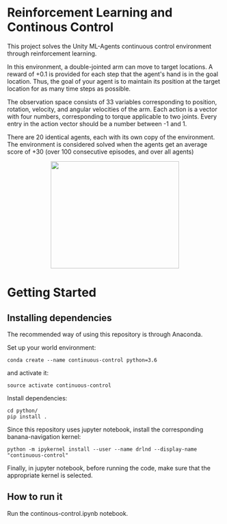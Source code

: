 # Reinforcement Learning and Continous Control
This project solves the Unity ML-Agents continuous control environment through reinforcement learning.

In this environment, a double-jointed arm can move to target locations. A reward of +0.1 is provided for each step that the agent's hand is in the goal location. Thus, the goal of your agent is to maintain its position at the target location for as many time steps as possible.

The observation space consists of 33 variables corresponding to position, rotation, velocity, and angular velocities of the arm. Each action is a vector with four numbers, corresponding to torque applicable to two joints. Every entry in the action vector should be a number between -1 and 1.

There are 20 identical agents, each with its own copy of the environment.
The environment is considered solved when the agents get an average score of +30 (over 100 consecutive episodes, and over all agents)


<p align="center">
<img src="pics/continuous-control.gif" width="300" height=250>
<!--img src="pics/untrained.gif" width="300" height=250-->
</p>


# Getting Started

## Installing dependencies

The recommended way of using this repository is through Anaconda.

Set up your world environment:
```
conda create --name continuous-control python=3.6
```

and activate it:

```
source activate continuous-control
```
Install dependencies:

```
cd python/
pip install .
```

Since this repository uses jupyter notebook, install the corresponding banana-navigation kernel:

```
python -m ipykernel install --user --name drlnd --display-name "continuous-control"
```
Finally, in jupyter notebook, before running the code, make sure that the appropriate kernel is selected.

## How to run it

Run the continous-control.ipynb notebook.
